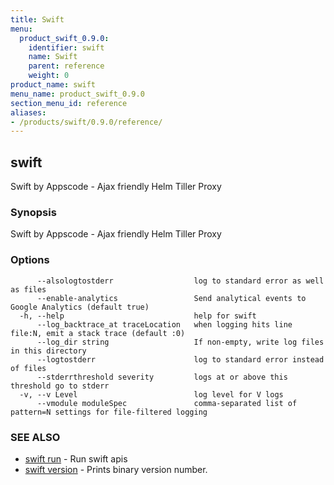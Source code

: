 ```yaml
---
title: Swift
menu:
  product_swift_0.9.0:
    identifier: swift
    name: Swift
    parent: reference
    weight: 0
product_name: swift
menu_name: product_swift_0.9.0
section_menu_id: reference
aliases:
- /products/swift/0.9.0/reference/
---
```


## swift

Swift by Appscode - Ajax friendly Helm Tiller Proxy

### Synopsis

Swift by Appscode - Ajax friendly Helm Tiller Proxy

### Options

```
      --alsologtostderr                  log to standard error as well as files
      --enable-analytics                 Send analytical events to Google Analytics (default true)
  -h, --help                             help for swift
      --log_backtrace_at traceLocation   when logging hits line file:N, emit a stack trace (default :0)
      --log_dir string                   If non-empty, write log files in this directory
      --logtostderr                      log to standard error instead of files
      --stderrthreshold severity         logs at or above this threshold go to stderr
  -v, --v Level                          log level for V logs
      --vmodule moduleSpec               comma-separated list of pattern=N settings for file-filtered logging
```

### SEE ALSO

* [swift run](/products/swift/0.9.0/reference/swift_run)	 - Run swift apis
* [swift version](/products/swift/0.9.0/reference/swift_version)	 - Prints binary version number.

